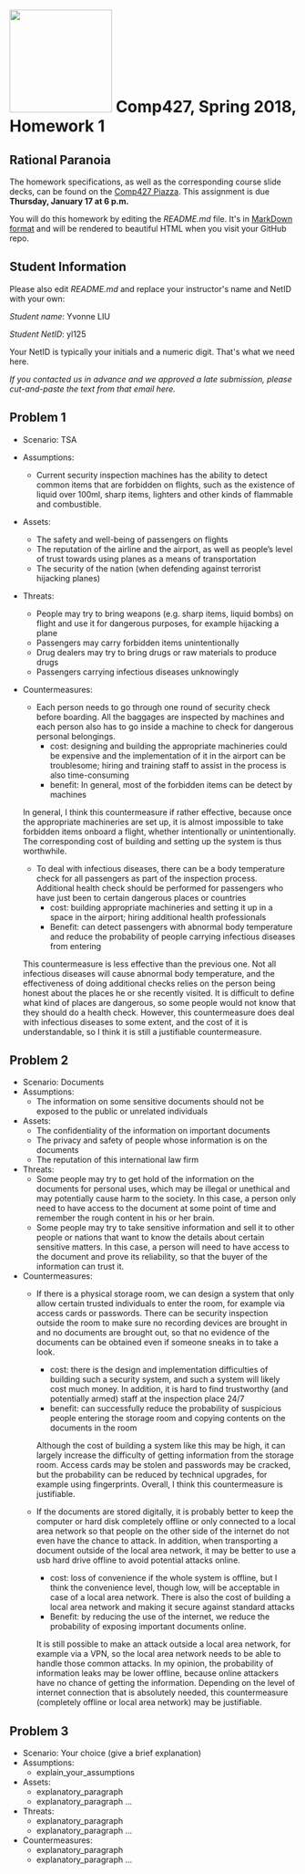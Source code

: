 # <img src="http://www.rice.edu/_images/rice-logo.jpg" width=180> Comp427, Spring 2018, Homework 1
## Rational Paranoia
The homework specifications, as well as the corresponding course slide decks,
can be found on the [Comp427 Piazza](https://piazza.com/class/jqifhp864b37ju).
This assignment is due **Thursday, January 17 at 6 p.m.**

You will do this homework by editing the _README.md_ file. It's in
[MarkDown format](https://guides.github.com/features/mastering-markdown/)
and will be rendered to beautiful HTML when you visit your GitHub repo.

## Student Information
Please also edit _README.md_ and replace your instructor's name and NetID with your own:

_Student name_: Yvonne LIU

_Student NetID_: yl125

Your NetID is typically your initials and a numeric digit. That's
what we need here.

_If you contacted us in advance and we approved a late submission,
please cut-and-paste the text from that email here._

## Problem 1
- Scenario: TSA
- Assumptions:
  - Current security inspection machines has the ability to detect common items that are forbidden on flights, such as the existence of liquid over 100ml, sharp items, lighters and other kinds of flammable and combustible.
- Assets:
  - The safety and well-being of passengers on flights
  - The reputation of the airline and the airport, as well as people’s level of trust towards using planes as a means of transportation
  - The security of the nation (when defending against terrorist hijacking planes)
- Threats:
  - People may try to bring weapons (e.g. sharp items, liquid bombs) on flight and use it for dangerous purposes, for example hijacking a plane 
  - Passengers may carry forbidden items unintentionally
  - Drug dealers may try to bring drugs or raw materials to produce drugs
  - Passengers carrying infectious diseases unknowingly
- Countermeasures:
  - Each person needs to go through one round of security check before boarding. All the baggages are inspected by machines and each person also has to go inside a machine to check for dangerous personal belongings.
    - cost: designing and building the appropriate machineries could be expensive and the implementation of it in the airport can be troublesome; hiring and training staff to assist in the process is also time-consuming
    - benefit: In general, most of the forbidden items can be detect by machines
  
  In general, I think this countermeasure if rather effective, because once the appropriate machineries are set up, it is almost impossible to take forbidden items onboard a flight, whether intentionally or unintentionally. The corresponding cost of building and setting up the system is thus worthwhile.
  - To deal with infectious diseases, there can be a body temperature check for all passengers as part of the inspection process. Additional health check should be performed for passengers who have just been to certain dangerous places or countries
    - cost: building appropriate machineries and setting it up in a space in the airport; hiring additional health professionals
    - Benefit: can detect passengers with abnormal body temperature and reduce the probability of people carrying infectious diseases from entering
  
  This countermeasure is less effective than the previous one. Not all infectious diseases will cause abnormal body temperature, and the effectiveness of doing additional checks relies on the person being honest about the places he or she recently visited. It is difficult to define what kind of places are dangerous, so some people would not know that they should do a health check. However, this countermeasure does deal with infectious diseases to some extent, and the cost of it is understandable, so I think it is still a justifiable countermeasure.

## Problem 2
- Scenario: Documents
- Assumptions:
  - The information on some sensitive documents should not be exposed to the public or unrelated individuals
- Assets:
  - The confidentiality of the information on important documents
  - The privacy and safety of people whose information is on the documents
  - The reputation of this international law firm
- Threats:
  - Some people may try to get hold of the information on the documents for personal uses, which may be illegal or unethical and may potentially cause harm to the society. In this case, a person only need to have access to the document at some point of time and remember the rough content in his or her brain. 
  - Some people may try to take sensitive information and sell it to other people or nations that want to know the details about certain sensitive matters. In this case, a person will need to have access to the document and prove its reliability, so that the buyer of the information can trust it. 
- Countermeasures:
  - If there is a physical storage room, we can design a system that only allow certain trusted individuals to enter the room, for example via access cards or passwords. There can be security inspection outside the room to make sure no recording devices are brought in and no documents are brought out, so that no evidence of the documents can be obtained even if someone sneaks in to take a look.
    - cost: there is the design and implementation difficulties of building such a security system, and such a system will likely cost much money. In addition, it is hard to find trustworthy (and potentially armed) staff at the inspection place 24/7
    - benefit: can successfully reduce the probability of suspicious people entering the storage room and copying contents on the documents in the room

    Although the cost of building a system like this may be high, it can largely increase the difficulty of getting information from the storage room. Access cards may be stolen and passwords may be cracked, but the probability can be reduced by technical upgrades, for example using fingerprints. Overall, I think this countermeasure is justifiable.

  - If the documents are stored digitally, it is probably better to keep the computer or hard disk completely offline or only connected to a local area network so that people on the other side of the internet do not even have the chance to attack. In addition, when transporting a document outside of the local area network, it may be better to use a usb hard drive offline to avoid potential attacks online.
    - cost: loss of convenience if the whole system is offline, but I think the convenience level, though low, will be acceptable in case of a local area network. There is also the cost of building a local area network and making it secure against standard attacks
    - Benefit: by reducing the use of the internet, we reduce the probability of exposing important documents online.
    
    It is still possible to make an attack outside a local area network, for example via a VPN, so the local area network needs to be able to handle those common attacks. In my opinion, the probability of information leaks may be lower offline, because online attackers have no chance of getting the information. Depending on the level of internet connection that is absolutely needed, this countermeasure (completely offline or local area network) may be justifiable.

## Problem 3
- Scenario: Your choice (give a brief explanation)
- Assumptions:
  - explain_your_assumptions
- Assets:
  - explanatory_paragraph
  - explanatory_paragraph ...
- Threats:
  - explanatory_paragraph 
  - explanatory_paragraph ...
- Countermeasures:
  - explanatory_paragraph
  - explanatory_paragraph ...

